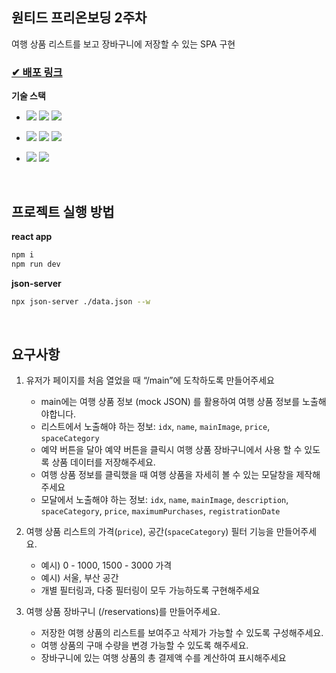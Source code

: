 ## 원티드 프리온보딩 2주차

여행 상품 리스트를 보고 장바구니에 저장할 수 있는 SPA 구현

### [✔ 배포 링크](https://pre-onboarding-w2-likealocal.vercel.app)

**기술 스택**
* <img src="https://img.shields.io/badge/-Vite-646CFF?style=flat-square&logo=vite&logoColor=white"/> <img src="https://img.shields.io/badge/React-61DAFB?style=flat-square&logo=React&logoColor=white"/> <img src="https://img.shields.io/badge/-TypeScript-007ACC?style=flat-square&logo=typescript&logoColor=white"/>

* <img src="https://img.shields.io/badge/-Redux_Toolkit-764ABC?style=flat-square&logo=redux&logoColor=white"/>  <img src="https://img.shields.io/badge/React Router-CA4245?style=flat-square&logo=React Router&logoColor=white"> <img src="https://img.shields.io/badge/-React_Query-ff2660?style=flat-square&logo=react&logoColor=white"/>
 
* <img src="https://img.shields.io/badge/-Chakra_UI-319795?style=flat-square&logo=chakraui&logoColor=white"/> <img src="https://img.shields.io/badge/-Emotion-DB7093?style=flat-square&logo=emotion&logoColor=white"/>


<br/>

## 프로젝트 실행 방법

**react app**

```bash
npm i
npm run dev
```

**json-server**

```bash
npx json-server ./data.json --w
```
<br/>

## 요구사항

>

1. 유저가 페이지를 처음 열었을 때 “/main”에 도착하도록 만들어주세요
   - main에는 여행 상품 정보 (mock JSON) 를 활용하여 여행 상품 정보를 노출해야합니다.
   - 리스트에서 노출해야 하는 정보: `idx`, `name`, `mainImage`, `price`, `spaceCategory`
   - 예약 버튼을 달아 예약 버튼을 클릭시 여행 상품 장바구니에서 사용 할 수 있도록 상품 데이터를 저장해주세요.
   - 여행 상품 정보를 클릭했을 때 여행 상품을 자세히 볼 수 있는 모달창을 제작해주세요
   - 모달에서 노출해야 하는 정보: `idx`, `name`, `mainImage`, `description`, `spaceCategory`, `price`, `maximumPurchases`, `registrationDate`

1. 여행 상품 리스트의 가격(`price`), 공간(`spaceCategory`) 필터 기능을 만들어주세요.
   - 예시) 0 - 1000, 1500 - 3000 가격
   - 예시) 서울, 부산 공간
   - 개별 필터링과, 다중 필터링이 모두 가능하도록 구현해주세요

1. 여행 상품 장바구니 (/reservations)를 만들어주세요.
   - 저장한 여행 상품의 리스트를 보여주고 삭제가 가능할 수 있도록 구성해주세요.
   - 여행 상품의 구매 수량을 변경 가능할 수 있도록 해주세요.
   - 장바구니에 있는 여행 상품의 총 결제액 수를 계산하여 표시해주세요
